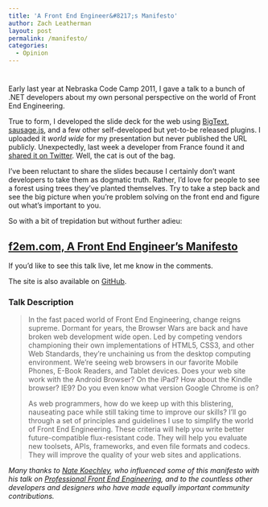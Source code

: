 ```yaml
---
title: 'A Front End Engineer&#8217;s Manifesto'
author: Zach Leatherman
layout: post
permalink: /manifesto/
categories:
  - Opinion
---
```

# 

Early last year at Nebraska Code Camp 2011, I gave a talk to a bunch of .NET developers about my own personal perspective on the world of Front End Engineering.

True to form, I developed the slide deck for the web using [BigText][1], [sausage.js][2], and a few other self-developed but yet-to-be released plugins. I uploaded it *world wide* for my presentation but never published the URL publicly. Unexpectedly, last week a developer from France found it and [shared it on Twitter][3]. Well, the cat is out of the bag.

 [1]: /web/bigtext-makes-text-big/
 [2]: http://christophercliff.github.com/sausage/
 [3]: https://twitter.com/NumEricR/status/239298110701068288

I’ve been reluctant to share the slides because I certainly don’t want developers to take them as dogmatic truth. Rather, I’d love for people to see a forest using trees they’ve planted themselves. Try to take a step back and see the big picture when you’re problem solving on the front end and figure out what’s important to you.

So with a bit of trepidation but without further adieu:

## [f2em.com, A Front End Engineer’s Manifesto][4]

 [4]: http://f2em.com

If you’d like to see this talk live, let me know in the comments.

The site is also available on [GitHub][5].

 [5]: https://github.com/zachleat/f2em.com

### Talk Description

> In the fast paced world of Front End Engineering, change reigns supreme. Dormant for years, the Browser Wars are back and have broken web development wide open. Led by competing vendors championing their own implementations of HTML5, CSS3, and other Web Standards, they’re unchaining us from the desktop computing environment. We’re seeing web browsers in our favorite Mobile Phones, E-Book Readers, and Tablet devices. Does your web site work with the Android Browser? On the iPad? How about the Kindle browser? IE9? Do you even know what version Google Chrome is on?
> 
> As web programmers, how do we keep up with this blistering, nauseating pace while still taking time to improve our skills? I’ll go through a set of principles and guidelines I use to simplify the world of Front End Engineering. These criteria will help you write better future-compatible flux-resistant code. They will help you evaluate new toolsets, APIs, frameworks, and even file formats and codecs. They will improve the quality of your web sites and applications.

*Many thanks to [Nate Koechley][6], who influenced some of this manifesto with his talk on [Professional Front End Engineering][7], and to the countless other developers and designers who have made equally important community contributions.*

 [6]: http://twitter.com/natekoechley
 [7]: http://www.youtube.com/watch?v=B9n3Fy7rJmA